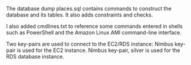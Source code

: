 The database dump places.sql contains commands to construct the database and its tables. It also adds constraints and checks.

I also added cmdlines.txt to reference some commands entered in shells such as PowerShell and the Amazon Linux AMI command-line interface.

Two key-pairs are used to connect to the EC2/RDS instance:
  Nimbus key-pair is used for the EC2 instance.
  Nimbus key-pair, silver is used for the RDS database instance.
